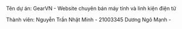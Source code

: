 
Tên dự án: GearVN - Website chuyên bán máy tính và linh kiện điện tử


Thành viên:
  Nguyễn Trần Nhật Minh - 21003345
  Dương Ngô Mạnh -
